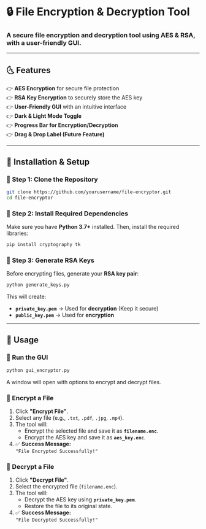 # 🔒 File Encryption & Decryption Tool
### **A secure file encryption and decryption tool using AES & RSA, with a user-friendly GUI.**

---

## 🌜 Features
👉 **AES Encryption** for secure file protection  
👉 **RSA Key Encryption** to securely store the AES key  
👉 **User-Friendly GUI** with an intuitive interface  
👉 **Dark & Light Mode Toggle**  
👉 **Progress Bar for Encryption/Decryption**  
👉 **Drag & Drop Label (Future Feature)**  

---

## 🚀 Installation & Setup
### 🔹 Step 1: Clone the Repository
```bash
git clone https://github.com/yourusername/file-encryptor.git
cd file-encryptor
```

### 🔹 Step 2: Install Required Dependencies
Make sure you have **Python 3.7+** installed. Then, install the required libraries:
```bash
pip install cryptography tk
```

### 🔹 Step 3: Generate RSA Keys
Before encrypting files, generate your **RSA key pair**:
```bash
python generate_keys.py
```
This will create:
- **`private_key.pem`** → Used for **decryption** (Keep it secure)
- **`public_key.pem`** → Used for **encryption**

---

## 🎡 Usage
### 🔹 Run the GUI
```bash
python gui_encryptor.py
```
A window will open with options to encrypt and decrypt files.

### 🔹 Encrypt a File
1. Click **"Encrypt File"**.
2. Select any file (e.g., `.txt`, `.pdf`, `.jpg`, `.mp4`).
3. The tool will:
   - Encrypt the selected file and save it as **`filename.enc`**.
   - Encrypt the AES key and save it as **`aes_key.enc`**.
4. ✅ **Success Message:**  
   `"File Encrypted Successfully!"`

### 🔹 Decrypt a File
1. Click **"Decrypt File"**.
2. Select the encrypted file (`filename.enc`).
3. The tool will:
   - Decrypt the AES key using **`private_key.pem`**.
   - Restore the file to its original state.
4. ✅ **Success Message:**  
   `"File Decrypted Successfully!"`

